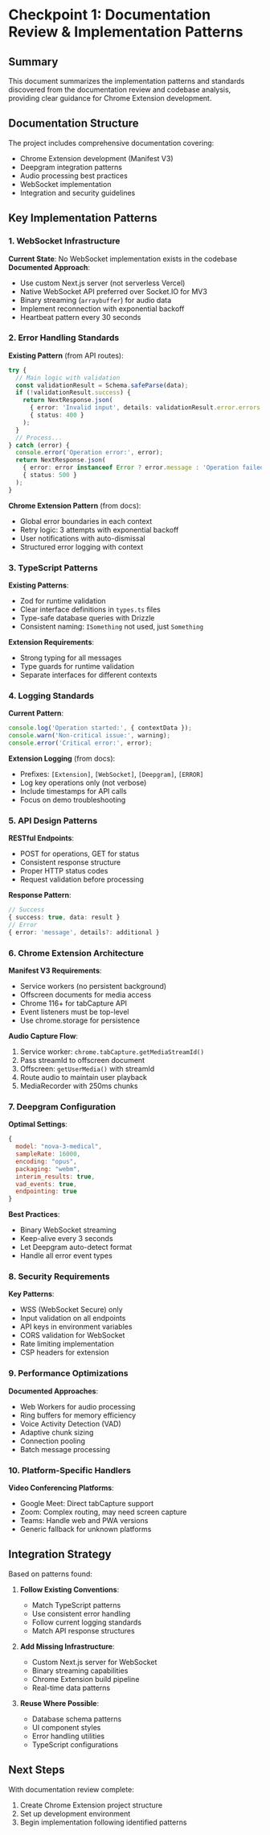 # Checkpoint 1: Documentation Review & Implementation Patterns

## Summary
This document summarizes the implementation patterns and standards discovered from the documentation review and codebase analysis, providing clear guidance for Chrome Extension development.

## Documentation Structure
The project includes comprehensive documentation covering:
- Chrome Extension development (Manifest V3)
- Deepgram integration patterns
- Audio processing best practices
- WebSocket implementation
- Integration and security guidelines

## Key Implementation Patterns

### 1. WebSocket Infrastructure
**Current State**: No WebSocket implementation exists in the codebase
**Documented Approach**:
- Use custom Next.js server (not serverless Vercel)
- Native WebSocket API preferred over Socket.IO for MV3
- Binary streaming (`arraybuffer`) for audio data
- Implement reconnection with exponential backoff
- Heartbeat pattern every 30 seconds

### 2. Error Handling Standards
**Existing Pattern** (from API routes):
```typescript
try {
  // Main logic with validation
  const validationResult = Schema.safeParse(data);
  if (!validationResult.success) {
    return NextResponse.json(
      { error: 'Invalid input', details: validationResult.error.errors },
      { status: 400 }
    );
  }
  // Process...
} catch (error) {
  console.error('Operation error:', error);
  return NextResponse.json(
    { error: error instanceof Error ? error.message : 'Operation failed' },
    { status: 500 }
  );
}
```

**Chrome Extension Pattern** (from docs):
- Global error boundaries in each context
- Retry logic: 3 attempts with exponential backoff
- User notifications with auto-dismissal
- Structured error logging with context

### 3. TypeScript Patterns
**Existing Patterns**:
- Zod for runtime validation
- Clear interface definitions in `types.ts` files
- Type-safe database queries with Drizzle
- Consistent naming: `ISomething` not used, just `Something`

**Extension Requirements**:
- Strong typing for all messages
- Type guards for runtime validation
- Separate interfaces for different contexts

### 4. Logging Standards
**Current Pattern**:
```typescript
console.log('Operation started:', { contextData });
console.warn('Non-critical issue:', warning);
console.error('Critical error:', error);
```

**Extension Logging** (from docs):
- Prefixes: `[Extension]`, `[WebSocket]`, `[Deepgram]`, `[ERROR]`
- Log key operations only (not verbose)
- Include timestamps for API calls
- Focus on demo troubleshooting

### 5. API Design Patterns
**RESTful Endpoints**:
- POST for operations, GET for status
- Consistent response structure
- Proper HTTP status codes
- Request validation before processing

**Response Pattern**:
```typescript
// Success
{ success: true, data: result }
// Error
{ error: 'message', details?: additional }
```

### 6. Chrome Extension Architecture

**Manifest V3 Requirements**:
- Service workers (no persistent background)
- Offscreen documents for media access
- Chrome 116+ for tabCapture API
- Event listeners must be top-level
- Use chrome.storage for persistence

**Audio Capture Flow**:
1. Service worker: `chrome.tabCapture.getMediaStreamId()`
2. Pass streamId to offscreen document
3. Offscreen: `getUserMedia()` with streamId
4. Route audio to maintain user playback
5. MediaRecorder with 250ms chunks

### 7. Deepgram Configuration

**Optimal Settings**:
```javascript
{
  model: "nova-3-medical",
  sampleRate: 16000,
  encoding: "opus",
  packaging: "webm",
  interim_results: true,
  vad_events: true,
  endpointing: true
}
```

**Best Practices**:
- Binary WebSocket streaming
- Keep-alive every 3 seconds
- Let Deepgram auto-detect format
- Handle all error event types

### 8. Security Requirements

**Key Patterns**:
- WSS (WebSocket Secure) only
- Input validation on all endpoints
- API keys in environment variables
- CORS validation for WebSocket
- Rate limiting implementation
- CSP headers for extension

### 9. Performance Optimizations

**Documented Approaches**:
- Web Workers for audio processing
- Ring buffers for memory efficiency
- Voice Activity Detection (VAD)
- Adaptive chunk sizing
- Connection pooling
- Batch message processing

### 10. Platform-Specific Handlers

**Video Conferencing Platforms**:
- Google Meet: Direct tabCapture support
- Zoom: Complex routing, may need screen capture
- Teams: Handle web and PWA versions
- Generic fallback for unknown platforms

## Integration Strategy

Based on patterns found:

1. **Follow Existing Conventions**:
   - Match TypeScript patterns
   - Use consistent error handling
   - Follow current logging standards
   - Match API response structures

2. **Add Missing Infrastructure**:
   - Custom Next.js server for WebSocket
   - Binary streaming capabilities
   - Chrome Extension build pipeline
   - Real-time data patterns

3. **Reuse Where Possible**:
   - Database schema patterns
   - UI component styles
   - Error handling utilities
   - TypeScript configurations

## Next Steps
With documentation review complete:
1. Create Chrome Extension project structure
2. Set up development environment
3. Begin implementation following identified patterns